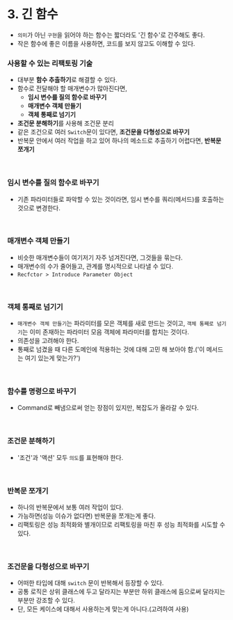 # 3. 긴 함수
- `의미`가 아닌 `구현`을 읽어야 하는 함수는 짧더라도 '긴 함수'로 간주해도 좋다.
- 작은 함수에 좋은 이름을 사용하면, 코드를 보지 않고도 이해할 수 있다.

### 사용할 수 있는 리팩토링 기술
- 대부분 **함수 추출하기**로 해결할 수 있다.
- 함수로 전달해야 할 매개변수가 많아진다면,
  - **임시 변수를 질의 함수로 바꾸기**
  - **매개변수 객체 만들기**
  - **객체 통째로 넘기기**
- **조건문 분해하기**를 사용해 조건문 분리
- 같은 조건으로 여러 `Switch`문이 있다면, **조건문을 다형성으로 바꾸기**
- 반복문 안에서 여러 작업을 하고 있어 하나의 메소드로 추출하기 어렵다면, **반복문 쪼개기**

</br>

### 임시 변수를 질의 함수로 바꾸기
- 기존 파라미터들로 파악할 수 있는 것이라면, 임시 변수를 쿼리(메서드)를 호출하는 것으로 변경한다.

</br>

### 매개변수 객체 만들기
- 비슷한 매개변수들이 여기저기 자주 넘겨진다면, 그것들을 묶는다.
- 매개변수의 수가 줄어들고, 관계를 명시적으로 나타낼 수 있다.
- `Recfctor > Introduce Parameter Object`

</br>

### 객체 통째로 넘기기
- `매개변수 객체 만들기`는 파라미터를 모은 객체를 새로 만드는 것이고, `객체 통째로 넘기기`는 이미 존재하는 파라미터 모음 객체에 파라미터를 합치는 것이다.
- 의존성을 고려해야 한다.
- 통째로 넘겼을 때 다른 도메인에 적용하는 것에 대해 고민 해 보아야 함.('이 메서드는 여기 있는게 맞는가?')

</br>

### 함수를 명령으로 바꾸기
- Command로 빼냄으로써 얻는 장점이 있지만, 복잡도가 올라갈 수 있다.

</br>

### 조건문 분해하기
- '조건'과 '액션' 모두 `의도`를 표현해야 한다.

</br>

### 반복문 쪼개기
- 하나의 반복문에서 보통 여러 작업이 있다.
- 가능하면(성능 이슈가 없다면) 반복문을 쪼개는게 좋다.
- 리팩토링은 성능 최적화와 별개이므로 리팩토링을 마친 후 성능 최적화를 시도할 수 있다.

</br>

### 조건문을 다형성으로 바꾸기
- 어떠한 타입에 대해 `switch` 문이 반복해서 등장할 수 있다.
- 공통 로직은 상위 클래스에 두고 달라지는 부분만 하위 클래스에 둠으로써 달라지는 부분만 강조할 수 있다.
- 단, 모든 케이스에 대해서 사용하는게 맞는게 아니다.(고려하여 사용)
